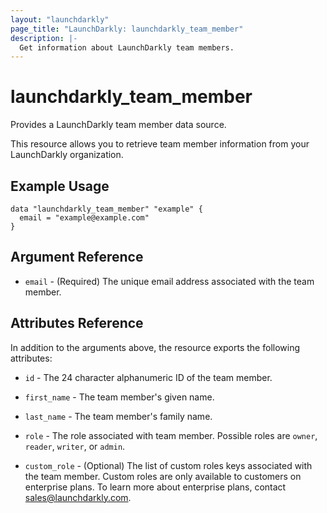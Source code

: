 ```yaml
---
layout: "launchdarkly"
page_title: "LaunchDarkly: launchdarkly_team_member"
description: |-
  Get information about LaunchDarkly team members.
---
```


# launchdarkly_team_member

Provides a LaunchDarkly team member data source.

This resource allows you to retrieve team member information from your LaunchDarkly organization.

## Example Usage

```hcl
data "launchdarkly_team_member" "example" {
  email = "example@example.com"
}
```

## Argument Reference

- `email` - (Required) The unique email address associated with the team member.

## Attributes Reference

In addition to the arguments above, the resource exports the following attributes:

- `id` - The 24 character alphanumeric ID of the team member.

- `first_name` - The team member's given name.

- `last_name` - The team member's family name.

- `role` - The role associated with team member. Possible roles are `owner`, `reader`, `writer`, or `admin`.

- `custom_role` - (Optional) The list of custom roles keys associated with the team member. Custom roles are only available to customers on enterprise plans. To learn more about enterprise plans, contact sales@launchdarkly.com.

